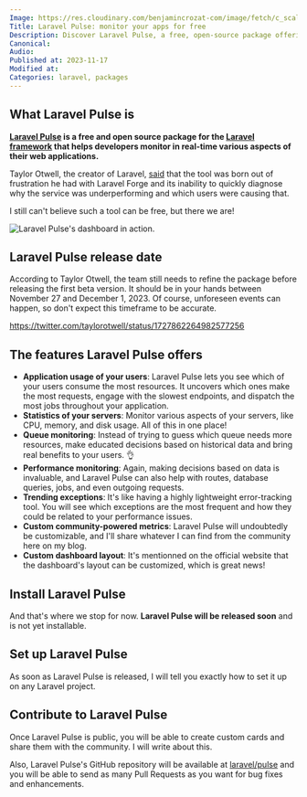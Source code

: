 ```yaml
---
Image: https://res.cloudinary.com/benjamincrozat-com/image/fetch/c_scale,f_webp,q_auto,w_1200/https://life-long-bunny.fra1.digitaloceanspaces.com/media-library/production/256/01HFEMVGDB82X8N51ZE7EYA0MG.jpg
Title: Laravel Pulse: monitor your apps for free
Description: Discover Laravel Pulse, a free, open-source package offering real-time app monitoring, usage statistics, queue monitoring, and more.
Canonical: 
Audio:
Published at: 2023-11-17
Modified at: 
Categories: laravel, packages
---
```


## What Laravel Pulse is

**[Laravel Pulse](https://pulse.laravel.com) is a free and open source package for the [Laravel framework](https://laravel.com) that helps developers monitor in real-time various aspects of their web applications.**

Taylor Otwell, the creator of Laravel, [said](https://twitter.com/taylorotwell/status/1725210034399797365) that the tool was born out of frustration he had with Laravel Forge and its inability to quickly diagnose why the service was underperforming and which users were causing that.

I still can't believe such a tool can be free, but there we are!

![Laravel Pulse's dashboard in action.](https://life-long-bunny.fra1.digitaloceanspaces.com/media-library/production/255/conversions/01HFEMTCB9RCHDFGV1EZYRGVV5-medium.jpg)

## Laravel Pulse release date

According to Taylor Otwell, the team still needs to refine the package before releasing the first beta version. It should be in your hands between November 27 and December 1, 2023. Of course, unforeseen events can happen, so don't expect this timeframe to be accurate.

https://twitter.com/taylorotwell/status/1727862264982577256

## The features Laravel Pulse offers

- **Application usage of your users**: Laravel Pulse lets you see which of your users consume the most resources. It uncovers which ones make the most requests, engage with the slowest endpoints, and dispatch the most jobs throughout your application.
- **Statistics of your servers**: Monitor various aspects of your servers, like CPU, memory, and disk usage. All of this in one place!
- **Queue monitoring**: Instead of trying to guess which queue needs more resources, make educated decisions based on historical data and bring real benefits to your users. 👌
- **Performance monitoring**: Again, making decisions based on data is invaluable, and Laravel Pulse can also help with routes, database queries, jobs, and even outgoing requests.
- **Trending exceptions**: It's like having a highly lightweight error-tracking tool. You will see which exceptions are the most frequent and how they could be related to your performance issues.
- **Custom community-powered metrics**: Laravel Pulse will undoubtedly be customizable, and I'll share whatever I can find from the community here on my blog.
- **Custom dashboard layout**: It's mentionned on the official website that the dashboard's layout can be customized, which is great news!

## Install Laravel Pulse

And that's where we stop for now. **Laravel Pulse will be released soon** and is not yet installable.

## Set up Laravel Pulse

As soon as Laravel Pulse is released, I will tell you exactly how to set it up on any Laravel project.

## Contribute to Laravel Pulse

Once Laravel Pulse is public, you will be able to create custom cards and share them with the community. I will write about this.

Also, Laravel Pulse's GitHub repository will be available at [laravel/pulse](https://github.com/laravel/pulse) and you will be able to send as many Pull Requests as you want for bug fixes and enhancements.